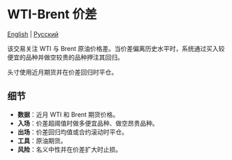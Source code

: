 # WTI-Brent 价差
[English](README.md) | [Русский](README_ru.md)

该交易关注 WTI 与 Brent 原油价格差。当价差偏离历史水平时，系统通过买入较便宜的品种并做空较贵的品种押注其回归。

头寸使用近月期货并在价差回归时平仓。

## 细节

- **数据**：近月 WTI 和 Brent 期货价格。
- **入场**：价差超阈值时做多便宜品种、做空昂贵品种。
- **出场**：价差回归均值或合约滚动时平仓。
- **工具**：原油期货。
- **风险**：名义中性并在价差扩大时止损。

